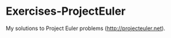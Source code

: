 Exercises-ProjectEuler
======================

My solutions to Project Euler problems (http://projecteuler.net).
